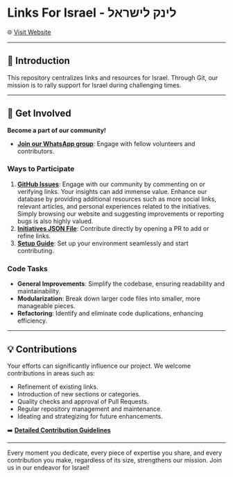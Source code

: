 # **Links For Israel - לינק לישראל**

🌐 [Visit Website](https://linksforisrael.com/)

---

## 📖 **Introduction**

This repository centralizes links and resources for Israel. Through Git, our mission is to rally support for Israel during challenging times.

---

## 🤝 **Get Involved**

**Become a part of our community!**

- [**Join our WhatsApp group**](https://chat.whatsapp.com/JjD8eijWfDXD10QbM2VyaX): Engage with fellow volunteers and contributors.

### **Ways to Participate**

1. [**GitHub Issues**](https://github.com/4tals/LinksForIsrael/issues): Engage with our community by commenting on or verifying links. Your insights can add immense value. Enhance our database by providing additional resources such as more social links, relevant articles, and personal experiences related to the initiatives. Simply browsing our website and suggesting improvements or reporting bugs is also highly valued.
2. [**Initiatives JSON File**](https://github.com/4tals/LinksForIsrael/blob/main/_data/links.json): Contribute directly by opening a PR to add or refine links.
3. [**Setup Guide**](https://linksforisrael.com/docs/contribute.html): Set up your environment seamlessly and start contributing.

### **Code Tasks**

- **General Improvements**: Simplify the codebase, ensuring readability and maintainability.
- **Modularization**: Break down larger code files into smaller, more manageable pieces.
- **Refactoring**: Identify and eliminate code duplications, enhancing efficiency.

---

## 💡 **Contributions**

Your efforts can significantly influence our project. We welcome contributions in areas such as:

- Refinement of existing links.
- Introduction of new sections or categories.
- Quality checks and approval of Pull Requests.
- Regular repository management and maintenance.
- Ideating and strategizing for future enhancements.

➡️ [**Detailed Contribution Guidelines**](https://linksforisrael.com/docs/contribute.html)

---

Every moment you dedicate, every piece of expertise you share, and every contribution you make, regardless of its size, strengthens our mission. Join us in our endeavor for Israel!

